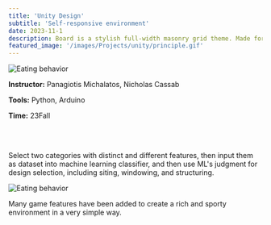 ```yaml
---
title: 'Unity Design'
subtitle: 'Self-responsive environment'
date: 2023-11-1
description: Board is a stylish full-width masonry grid theme. Made for designers, artists, photographers and developers to show off their best work.
featured_image: '/images/Projects/unity/principle.gif'
---
```


<div class="kgallery__item">
        <img src="{{site.baseurl}}/images/Projects/unity/principle.gif" alt="Eating behavior">
        <div class="kgallery__caption">
            <p><strong>Instructor:</strong> Panagiotis Michalatos, Nicholas Cassab</p>
            <p><strong>Tools:</strong> Python, Arduino</p>
            <p><strong>Time:</strong> 23Fall</p>
            <br><br>
            <p>Select two categories with distinct and different features, then input them as dataset into machine learning classifier, and then use ML's judgment for design selection, including siting, windowing, and structuring.</p>
        </div>
    </div>

<div class="kgallery__item">
        <img src="{{site.baseurl}}/images/Projects/unity/game_preview.gif" alt="Eating behavior">
        <div class="kgallery__caption">
            <p>Many game features have been added to create a rich and sporty environment in a very simple way.</p>
        </div>
    </div>
